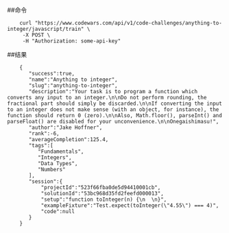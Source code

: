##命令

        curl "https://www.codewars.com/api/v1/code-challenges/anything-to-integer/javascript/train" \
         -X POST \
         -H "Authorization: some-api-key"

##结果

        {
           "success":true,
           "name":"Anything to integer",
           "slug":"anything-to-integer",
           "description":"Your task is to program a function which converts any input to an integer.\n\nDo not perform rounding, the fractional part should simply be discarded.\n\nIf converting the input to an integer does not make sense (with an object, for instance), the function should return 0 (zero).\n\nAlso, Math.floor(), parseInt() and parseFloat() are disabled for your unconvenience.\n\nOnegaishimasu!",
           "author":"Jake Hoffner",
           "rank":-6,
           "averageCompletion":125.4,
           "tags":[
              "Fundamentals",
              "Integers",
              "Data Types",
              "Numbers"
           ],
           "session":{
               "projectId":"523f66fba0de5d94410001cb",
               "solutionId":"53bc968d35fd2feefd000013",
               "setup":"function toInteger(n) {\n  \n}",
               "exampleFixture":"Test.expect(toInteger(\"4.55\") === 4)",
               "code":null
           }
        }